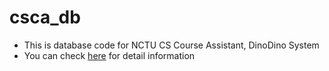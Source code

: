 # csca_db
- This is database code for NCTU CS Course Assistant, DinoDino System
- You can check [here](https://dinodino.nctu.edu.tw/) for detail information